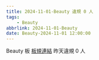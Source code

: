 ```yaml
---
title: 2024-11-01-Beauty 違規 0 人
tags:
    - Beauty
abbrlink: 2024-11-01-Beauty
date: Beauty-2024-11-01 12:00:00
---
```

Beauty 板 [板規連結](https://www.ptt.cc/bbs/Beauty/M.1630069980.A.84B.html)
昨天違規 0 人
